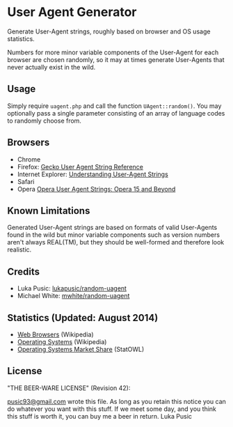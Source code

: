 User Agent Generator
===============================

Generate User-Agent strings, roughly based on browser and OS 
usage statistics.

Numbers for more minor variable components of the User-Agent for each browser 
are chosen randomly, so it may at times generate User-Agents that never actually 
exist in the wild.

Usage
-----

Simply require `uagent.php` and call the function `UAgent::random()`. You may
optionally pass a single parameter consisting of an array of language codes to
randomly choose from.

Browsers
---------
* Chrome
* Firefox: [Gecko User Agent String Reference](https://developer.mozilla.org/en-US/docs/Web/HTTP/Gecko_user_agent_string_reference)
* Internet Explorer: [Understanding User-Agent Strings](http://msdn.microsoft.com/en-gb/library/ms537503(v=vs.85).aspx)
* Safari
* Opera [Opera User Agent Strings: Opera 15 and Beyond](http://dev.opera.com/blog/opera-user-agent-strings-opera-15-and-beyond/)


Known Limitations
---------

Generated User-Agent strings are based on formats of valid User-Agents found in the wild but minor variable components such as version numbers aren't always REAL(TM), but they should be well-formed and therefore look realistic.


Credits
---------
* Luka Pusic: [lukapusic/random-uagent](https://github.com/lukapusic/random-uagent)
* Michael White: [mwhite/random-uagent](https://github.com/mwhite/random-uagent)


Statistics (Updated: August 2014)
---------

* [Web Browsers](http://en.wikipedia.org/wiki/Usage_share_of_web_browsers) (Wikipedia)
* [Operating Systems](http://en.wikipedia.org/wiki/Usage_share_of_operating_systems) (Wikipedia)
* [Operating Systems Market Share](http://statowl.com/operating_system_market_share_by_os_version.php) (StatOWL)


License
-------

"THE BEER-WARE LICENSE" (Revision 42):

<pusic93@gmail.com> wrote this file. As long as you retain this notice you can
do whatever you want with this stuff. If we meet some day, and you think this
stuff is worth it, you can buy me a beer in return. Luka Pusic
